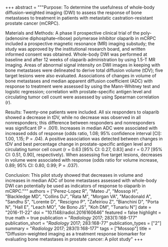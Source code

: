 +++
abstract = """Purpose: To determine the usefulness of whole-body diffusion-weighted imaging (DWI) to assess the response of bone metastases to treatment in patients with metastatic castration-resistant prostate cancer (mCRPC).

Materials and Methods: A phase II prospective clinical trial of the poly-(adenosine diphosphate–ribose) polymerase inhibitor olaparib in mCRPC included a prospective magnetic resonance (MR) imaging substudy; the study was approved by the institutional research board, and written informed consent was obtained. Whole-body DWI was performed at baseline and after 12 weeks of olaparib administration by using 1.5-T MR imaging. Areas of abnormal signal intensity on DWI images in keeping with bone metastases were delineated to derive total diffusion volume (tDV); five target lesions were also evaluated. Associations of changes in volume of bone metastases and median apparent diffusion coefficient (ADC) with response to treatment were assessed by using the Mann-Whitney test and logistic regression; correlation with prostate-specific antigen level and circulating tumor cell count were assessed by using Spearman correlation (r).

Results: Twenty-one patients were included. All six responders to olaparib showed a decrease in tDV, while no decrease was observed in all nonresponders; this difference between responders and nonresponders was significant (P = .001). Increases in median ADC were associated with increased odds of response (odds ratio, 1.08; 95% confidence interval [CI]: 1.00, 1.15; P = .04). A positive association was detected between changes in tDV and best percentage change in prostate-specific antigen level and circulating tumor cell count (r = 0.63 [95% CI: 0.27, 0.83] and r = 0.77 [95% CI: 0.51, 0.90], respectively). When assessing five target lesions, decreases in volume were associated with response (odds ratio for volume increase, 0.89; 95% CI: 0.80, 0.99; P = .037).

Conclusion: This pilot study showed that decreases in volume and increases in median ADC of bone metastases assessed with whole-body DWI can potentially be used as indicators of response to olaparib in mCRPC."""
authors = ["Perez-Lopez R", "Mateo J", "Mossop H", "Blackledge MD", "Collins DJ", "Rata M", "Morgan VA", "Macdonald A", "Sandhu S", "Lorente D", "Rescigno P", "Zafeiriou Z", "Bianchini D", "Porta N", "Hall E", "Leach MO", "de Bono JS", "Koh DM", "Tunariu N"]
date = "2016-11-22"
doi = "10.1148/radiol.2016160646"
featured = false
highlight = true
math = true
publication = "*Radiology* 2017; 283(1):168-177"
publication_short = "*Radiology* 2017; 283:168-77"
publication_types = ["2"]
summary = "*Radiology* 2017; 283(1):168-177"
tags = ["Mossop"]
title = "Diffusion-weighted imaging as a treatment response biomarker for evaluating bone metastases in prostate cancer: A pilot study"
+++
